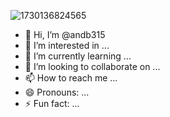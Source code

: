 ![1730136824565](https://github.com/user-attachments/assets/2d8222dc-ad34-4f0a-8a64-387f921d5af5)
- 👋 Hi, I’m @andb315
- 👀 I’m interested in ...
- 🌱 I’m currently learning ...
- 💞️ I’m looking to collaborate on ...
- 📫 How to reach me ...
- 😄 Pronouns: ...
- ⚡ Fun fact: ...

<!---
andb315/andb315 is a ✨ special ✨ repository because its `README.md` (this file) appears on your GitHub profile.
You can click the Preview link to take a look at your changes.
--->
